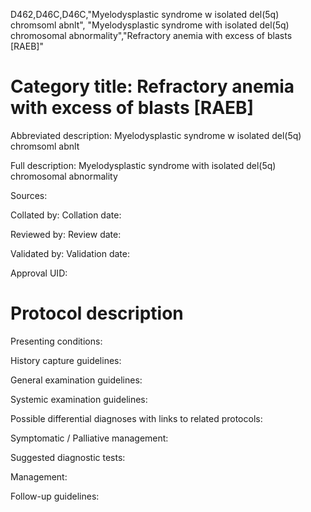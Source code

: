 D462,D46C,D46C,"Myelodysplastic syndrome w isolated del(5q) chromsoml abnlt", "Myelodysplastic syndrome with isolated del(5q) chromosomal abnormality","Refractory anemia with excess of blasts [RAEB]"
# Category title: Refractory anemia with excess of blasts [RAEB]

Abbreviated description: Myelodysplastic syndrome w isolated del(5q) chromsoml abnlt

Full description: Myelodysplastic syndrome with isolated del(5q) chromosomal abnormality

Sources:

Collated by:
Collation date:

Reviewed by:
Review date:

Validated by:
Validation date:

Approval UID:

# Protocol description

Presenting conditions:

History capture guidelines:

General examination guidelines:

Systemic examination guidelines:

Possible differential diagnoses with links to related protocols:

Symptomatic / Palliative management:

Suggested diagnostic tests:

Management:

Follow-up guidelines:
